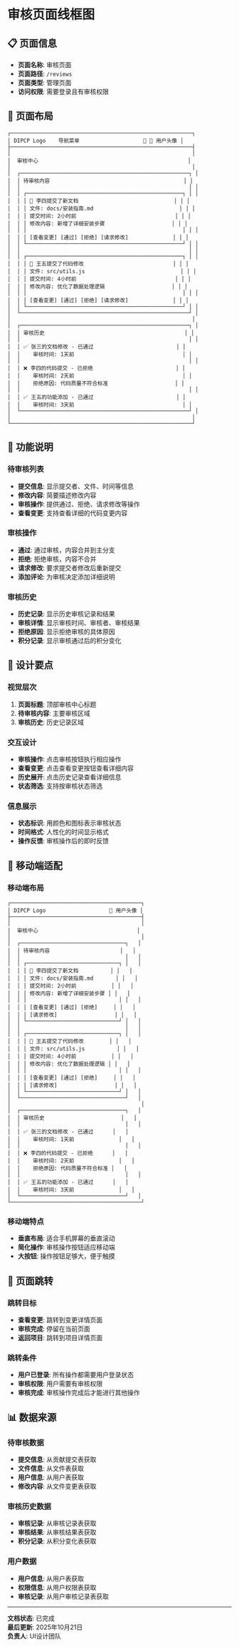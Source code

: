 # 审核页面线框图

## 📋 页面信息

- **页面名称**: 审核页面
- **页面路径**: `/reviews`
- **页面类型**: 管理页面
- **访问权限**: 需要登录且有审核权限

## 🎯 页面布局

```
┌─────────────────────────────────────────────────────────┐
│ DIPCP Logo    导航菜单                    🔔 👤 用户头像 │
├─────────────────────────────────────────────────────────┤
│                                                         │
│  审核中心                                               │
│                                                         │
│  ┌─────────────────────────────────────────────────────┐ │
│  │ 待审核内容                                          │ │
│  │                                                     │ │
│  │ ┌─────────────────────────────────────────────────┐ │ │
│  │ │ 📝 李四提交了新文档                              │ │ │
│  │ │ 文件: docs/安装指南.md                           │ │ │
│  │ │ 提交时间: 2小时前                               │ │ │
│  │ │ 修改内容: 新增了详细安装步骤                     │ │ │
│  │ │                                                 │ │ │
│  │ │ [查看变更] [通过] [拒绝] [请求修改]              │ │ │
│  │ └─────────────────────────────────────────────────┘ │ │
│  │                                                     │ │
│  │ ┌─────────────────────────────────────────────────┐ │ │
│  │ │ 📝 王五提交了代码修改                            │ │ │
│  │ │ 文件: src/utils.js                              │ │ │
│  │ │ 提交时间: 4小时前                               │ │ │
│  │ │ 修改内容: 优化了数据处理逻辑                     │ │ │
│  │ │                                                 │ │ │
│  │ │ [查看变更] [通过] [拒绝] [请求修改]              │ │ │
│  │ └─────────────────────────────────────────────────┘ │ │
│  └─────────────────────────────────────────────────────┘ │
│                                                         │
│  ┌─────────────────────────────────────────────────────┐ │
│  │ 审核历史                                            │ │
│  │                                                     │ │
│  │ ✅ 张三的文档修改 - 已通过                          │ │
│  │    审核时间: 1天前                                  │ │
│  │                                                     │ │
│  │ ❌ 李四的代码提交 - 已拒绝                          │ │
│  │    审核时间: 2天前                                  │ │
│  │    拒绝原因: 代码质量不符合标准                     │ │
│  │                                                     │ │
│  │ ✅ 王五的功能添加 - 已通过                          │ │
│  │    审核时间: 3天前                                  │ │
│  └─────────────────────────────────────────────────────┘ │
│                                                         │
└─────────────────────────────────────────────────────────┘
```

## 🎯 功能说明

### 待审核列表
- **提交信息**: 显示提交者、文件、时间等信息
- **修改内容**: 简要描述修改内容
- **审核操作**: 提供通过、拒绝、请求修改等操作
- **查看变更**: 支持查看详细的代码变更内容

### 审核操作
- **通过**: 通过审核，内容合并到主分支
- **拒绝**: 拒绝审核，内容不合并
- **请求修改**: 要求提交者修改后重新提交
- **添加评论**: 为审核决定添加详细说明

### 审核历史
- **历史记录**: 显示历史审核记录和结果
- **审核详情**: 显示审核时间、审核者、审核结果
- **拒绝原因**: 显示拒绝审核的具体原因
- **积分记录**: 显示审核通过后的积分变化

## 🎨 设计要点

### 视觉层次
1. **页面标题**: 顶部审核中心标题
2. **待审核内容**: 主要审核区域
3. **审核历史**: 历史记录区域

### 交互设计
- **审核操作**: 点击审核按钮执行相应操作
- **查看变更**: 点击查看变更按钮查看详细内容
- **历史展开**: 点击历史记录查看详细信息
- **状态筛选**: 支持按审核状态筛选

### 信息展示
- **状态标识**: 用颜色和图标表示审核状态
- **时间格式**: 人性化的时间显示格式
- **操作反馈**: 审核操作后的即时反馈

## 📱 移动端适配

### 移动端布局
```
┌─────────────────────────────────────────┐
│ DIPCP Logo                    👤 用户头像 │
├─────────────────────────────────────────┤
│                                         │
│  审核中心                               │
│                                         │
│  ┌─────────────────────────────────┐   │
│  │ 待审核内容                      │   │
│  │                                 │   │
│  │ ┌─────────────────────────────┐ │   │
│  │ │ 📝 李四提交了新文档          │ │   │
│  │ │ 文件: docs/安装指南.md       │ │   │
│  │ │ 提交时间: 2小时前           │ │   │
│  │ │ 修改内容: 新增了详细安装步骤 │ │   │
│  │ │                             │ │   │
│  │ │ [查看变更] [通过] [拒绝]     │ │   │
│  │ │ [请求修改]                  │ │   │
│  │ └─────────────────────────────┘ │   │
│  │                                 │   │
│  │ ┌─────────────────────────────┐ │   │
│  │ │ 📝 王五提交了代码修改        │ │   │
│  │ │ 文件: src/utils.js          │ │   │
│  │ │ 提交时间: 4小时前           │ │   │
│  │ │ 修改内容: 优化了数据处理逻辑 │ │   │
│  │ │                             │ │   │
│  │ │ [查看变更] [通过] [拒绝]     │ │   │
│  │ │ [请求修改]                  │ │   │
│  │ └─────────────────────────────┘ │   │
│  └─────────────────────────────────┘   │
│                                         │
│  ┌─────────────────────────────────┐   │
│  │ 审核历史                        │   │
│  │                                 │   │
│  │ ✅ 张三的文档修改 - 已通过      │   │
│  │    审核时间: 1天前              │   │
│  │                                 │   │
│  │ ❌ 李四的代码提交 - 已拒绝      │   │
│  │    审核时间: 2天前              │   │
│  │    拒绝原因: 代码质量不符合标准 │   │
│  │                                 │   │
│  │ ✅ 王五的功能添加 - 已通过      │   │
│  │    审核时间: 3天前              │   │
│  └─────────────────────────────────┘   │
└─────────────────────────────────────────┘
```

### 移动端特点
- **垂直布局**: 适合手机屏幕的垂直滚动
- **简化操作**: 审核操作按钮适应移动端
- **大按钮**: 操作按钮足够大，便于触摸

## 🔗 页面跳转

### 跳转目标
- **查看变更**: 跳转到变更详情页面
- **审核完成**: 停留在当前页面
- **返回项目**: 跳转到项目详情页面

### 跳转条件
- **用户已登录**: 所有操作都需要用户登录状态
- **审核权限**: 用户需要有审核权限
- **审核完成**: 审核操作完成后才能进行其他操作

## 📊 数据来源

### 待审核数据
- **提交信息**: 从贡献提交表获取
- **文件信息**: 从文件表获取
- **用户信息**: 从用户表获取
- **修改内容**: 从文件变更表获取

### 审核历史数据
- **审核记录**: 从审核记录表获取
- **审核结果**: 从审核结果表获取
- **积分记录**: 从积分变化表获取

### 用户数据
- **用户信息**: 从用户表获取
- **权限信息**: 从用户权限表获取
- **审核记录**: 从用户审核记录表获取

---

**文档状态**: 已完成  
**最后更新**: 2025年10月21日  
**负责人**: UI设计团队
